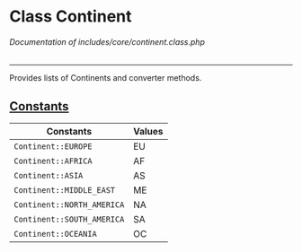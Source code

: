 # Class Continent
###### Documentation of includes/core/continent.class.php


***


Provides lists of Continents and converter methods.



## [Constants](_#Constants)


| Constants								| Values
|-----------------------------------------------------------------------|-------
| `Continent::EUROPE`							| EU
| `Continent::AFRICA`							| AF
| `Continent::ASIA`							| AS
| `Continent::MIDDLE_EAST`						| ME
| `Continent::NORTH_AMERICA`						| NA
| `Continent::SOUTH_AMERICA`						| SA
| `Continent::OCEANIA`							| OC
